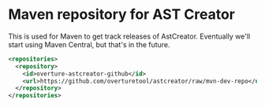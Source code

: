 # Maven repository for AST Creator

This is used for Maven to get track releases of AstCreator.  Eventually we'll start using Maven Central, but that's in the future.

```xml
<repositories>
  <repository>
    <id>overture-astcreator-github</id>
    <url>https://github.com/overturetool/astcreator/raw/mvn-dev-repo</url>
  </repository>
</repositories>
```